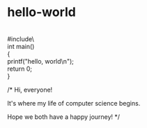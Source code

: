 # hello-world
<br>
#include\<stdio.h> <br>
int main()<br>
{<br>
  printf("hello, world\n");<br>
  return 0;<br>
}<br>


/* 
Hi, everyone!

It's where my life of computer science begins.

Hope we both have a happy journey!
*/

